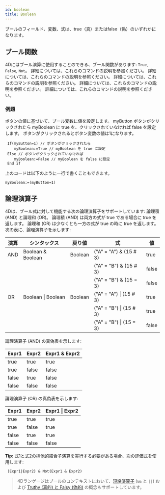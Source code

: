 ```yaml
---
id: boolean
title: Boolean
---
```


ブールのフィールド、変数、式は、true（真）またはfalse（偽）のいずれかになります。

## ブール関数

4Dにはブール演算に使用することのできる、ブール関数があります: `True`, `False`, `Not`。 詳細については、これらのコマンドの説明を参照ください。 詳細については、これらのコマンドの説明を参照ください。 詳細については、これらのコマンドの説明を参照ください。 詳細については、これらのコマンドの説明を参照ください。 詳細については、これらのコマンドの説明を参照ください。

### 例題

ボタンの値に基づいて、ブール変数に値を設定します。 myButton ボタンがクリックされたら myBoolean に true を、クリックされていなければ false を設定します。 ボタンがクリックされるとボタン変数の値は1になります。

```4d
 If(myButton=1) // ボタンがクリックされたら
    myBoolean:=True // myBoolean を true に設定
 Else // ボタンがクリックされていなければ
    myBoolean:=False // myBoolean を false に設定
 End if
```

上のコードは以下のように一行で書くこともできます。

```4d
myBoolean:=(myButton=1)
```

## 論理演算子

4Dは、ブール式に対して機能する次の論理演算子をサポートしています: 論理積 (AND) と論理和 (OR)。 論理積 (AND) は両方の式が true である場合に true を返します。 論理和 (OR) は少なくとも一方の式が true の時に true を返します。 次の表に、論理演算子を示します:

| 演算  | シンタックス                                      | 戻り値     | 式                                                                                      | 値     |
| --- | ------------------------------------------- | ------- | -------------------------------------------------------------------------------------- | ----- |
| AND | Boolean & Boolean       | Boolean | ("A" = "A") & (15 # 3)       | true  |
|     |                                             |         | ("A" = "B") & (15 # 3)       | false |
|     |                                             |         | ("A" = "B") & (15 = 3)       | false |
| OR  | Boolean  &#124; Boolean | Boolean | ("A" = "A") &#124; (15 # 3)  | true  |
|     |                                             |         | ("A" = "B") &#124;  (15 # 3) | true  |
|     |                                             |         | ("A" = "B") &#124;  (15 = 3) | false |

論理演算子 (AND) の真偽表を示します:

| Expr1 | Expr2 | Expr1 & Expr2 |
| ----- | ----- | --------------------------------- |
| true  | true  | true                              |
| true  | false | false                             |
| false | true  | false                             |
| false | false | false                             |

論理演算子 (OR) の真偽表を示します:

| Expr1 | Expr2 | Expr1 &#124; Expr2 |
| ----- | ----- | -------------------------------------- |
| true  | true  | true                                   |
| true  | false | true                                   |
| false | true  | true                                   |
| false | false | false                                  |

**Tip:** 式1と式2の排他的結合子演算を実行する必要がある場合、次の評価式を使用します:

```4d
 (Expr1|Expr2) & Not(Expr1 & Expr2)  
```

> 4Dランゲージはブールのコンテキストにおいて、[短絡演算子](operators.md#短絡演算子) (`&&` と `||`) および [Truthy (真的) と Falsy (偽的)](operators.md#truthy-と-falsy) の概念もサポートしています。
